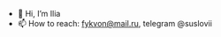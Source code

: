 - 👋 Hi, I’m Ilia
- 📫 How to reach: fykvon@mail.ru, telegram @suslovii

<!---
fykvon/fykvon is a ✨ special ✨ repository because its `README.md` (this file) appears on your GitHub profile.
You can click the Preview link to take a look at your changes.
--->

